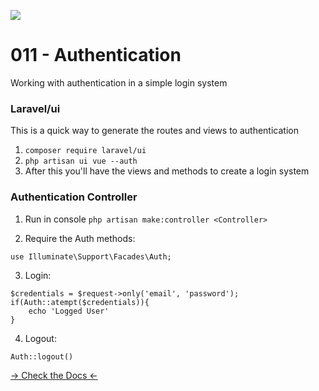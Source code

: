 ![](https://camo.githubusercontent.com/c4b3056564d4d97f40afa08cffefa26c2a695316/68747470733a2f2f7265732e636c6f7564696e6172792e636f6d2f6474666276766b79702f696d6167652f75706c6f61642f76313536363333313337372f6c61726176656c2d6c6f676f6c6f636b75702d636d796b2d7265642e737667)

# 011 - Authentication

Working with authentication in a simple login system

### Laravel/ui

This is a quick way to generate the routes and views to authentication

1. ```composer require laravel/ui```
2. ```php artisan ui vue --auth```
3. After this you'll have the views and methods to create a login system


### Authentication Controller

1. Run in console ```php artisan make:controller <Controller>```

2. Require the Auth methods:
```
use Illuminate\Support\Facades\Auth;
```

3. Login:
```
$credentials = $request->only('email', 'password');
if(Auth::atempt($credentials)){
    echo 'Logged User'
}
```

4. Logout:
```
Auth::logout()
```

[-> Check the Docs <-](https://laravel.com/docs/7.x/authentication)
